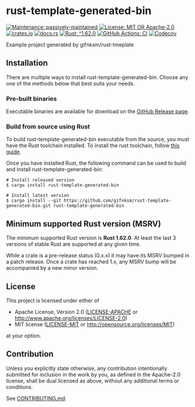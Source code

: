 <!-- cargo-sync-rdme title [[ -->
# rust-template-generated-bin
<!-- cargo-sync-rdme ]] -->
<!-- cargo-sync-rdme badge [[ -->
[![Maintenance: passively-maintained](https://img.shields.io/badge/maintenance-passively--maintained-yellowgreen.svg?style=flat-square)](https://doc.rust-lang.org/cargo/reference/manifest.html#the-badges-section)
[![License: MIT OR Apache-2.0](https://img.shields.io/crates/l/rust-template-generated-bin.svg?style=flat-square)](#license)
[![crates.io](https://img.shields.io/crates/v/rust-template-generated-bin.svg?logo=rust&style=flat-square)](https://crates.io/crates/rust-template-generated-bin)
[![docs.rs](https://img.shields.io/docsrs/rust-template-generated-bin.svg?logo=docs.rs&style=flat-square)](https://docs.rs/rust-template-generated-bin)
[![Rust: ^1.62.0](https://img.shields.io/badge/rust-^1.62.0-93450a.svg?logo=rust&style=flat-square)](https://doc.rust-lang.org/cargo/reference/manifest.html#the-rust-version-field)
[![GitHub Actions: CI](https://img.shields.io/github/actions/workflow/status/gifnksm/rust-template-generated-bin/ci.yml.svg?label=CI&logo=github&style=flat-square)](https://github.com/gifnksm/rust-template-generated-bin/actions/workflows/ci.yml)
[![Codecov](https://img.shields.io/codecov/c/github/gifnksm/rust-template-generated-bin.svg?label=codecov&logo=codecov&style=flat-square)](https://codecov.io/gh/gifnksm/rust-template-generated-bin)
<!-- cargo-sync-rdme ]] -->

Example project generated by gifnksm/rust-tmeplate

## Installation

There are multiple ways to install rust-template-generated-bin.
Choose any one of the methods below that best suits your needs.

### Pre-built binaries

Executable binaries are available for download on the [GitHub Release page].

[GitHub Release page]: https://github.com/gifnksm/rust-template-generated-bin/releases/

### Build from source using Rust

To build rust-template-generated-bin executable from the source, you must have the Rust toolchain installed.
To install the rust toolchain, follow [this guide](https://www.rust-lang.org/tools/install).

Once you have installed Rust, the following command can be used to build and install rust-template-generated-bin:

```console
# Install released version
$ cargo install rust-template-generated-bin

# Install latest version
$ cargo install --git https://github.com/gifnksm/rust-template-generated-bin.git rust-template-generated-bin
```

## Minimum supported Rust version (MSRV)

The minimum supported Rust version is **Rust 1.62.0**.
At least the last 3 versions of stable Rust are supported at any given time.

While a crate is a pre-release status (0.x.x) it may have its MSRV bumped in a patch release.
Once a crate has reached 1.x, any MSRV bump will be accompanied by a new minor version.

## License

This project is licensed under either of

* Apache License, Version 2.0
   ([LICENSE-APACHE](LICENSE-APACHE) or <http://www.apache.org/licenses/LICENSE-2.0>)
* MIT license
   ([LICENSE-MIT](LICENSE-MIT) or <http://opensource.org/licenses/MIT>)

at your option.

## Contribution

Unless you explicitly state otherwise, any contribution intentionally submitted
for inclusion in the work by you, as defined in the Apache-2.0 license, shall be
dual licensed as above, without any additional terms or conditions.

See [CONTRIBUTING.md](CONTRIBUTING.md).
